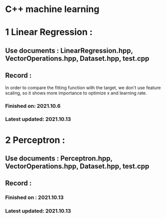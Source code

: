 # C++ machine learning <br/>
# 1 Linear Regression : <br/>
## Use documents : LinearRegression.hpp, VectorOperations.hpp, Dataset.hpp, test.cpp <br/>
## Record : 
In order to compare the fitting function with the target, we don't use feature scaling, so it shows more importance to optimize x and learning rate.<br/>
### Finished on: 2021.10.6 <br/>
### Latest updated: 2021.10.13 <br/>

# 2 Perceptron : <br/>
## Use documents : Perceptron.hpp, VectorOperations.hpp, Dataset.hpp, test.cpp <br/>
## Record : <br/>
### Finished on : 2021.10.13 <br/>
### Latest updated: 2021.10.13 <br/>
